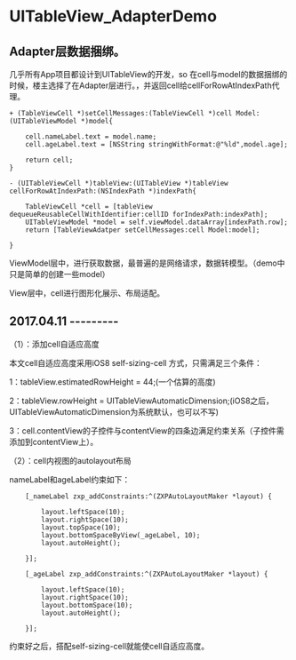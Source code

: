 # UITableView_AdapterDemo

## Adapter层数据捆绑。

几乎所有App项目都设计到UITableView的开发，so 在cell与model的数据捆绑的时候，楼主选择了在Adapter层进行。，并返回cell给cellForRowAtIndexPath代理。

```
+ (TableViewCell *)setCellMessages:(TableViewCell *)cell Model:(UITableViewModel *)model{
    
    cell.nameLabel.text = model.name;
    cell.ageLabel.text = [NSString stringWithFormat:@"%ld",model.age];
    
    return cell;
}

- (UITableViewCell *)tableView:(UITableView *)tableView cellForRowAtIndexPath:(NSIndexPath *)indexPath{
    
    TableViewCell *cell = [tableView dequeueReusableCellWithIdentifier:cellID forIndexPath:indexPath];
    UITableViewModel *model = self.viewModel.dataArray[indexPath.row];
    return [TableViewAdatper setCellMessages:cell Model:model];
    
}
```

ViewModel层中，进行获取数据，最普遍的是网络请求，数据转模型。（demo中只是简单的创建一些model）

View层中，cell进行图形化展示、布局适配。

## 2017.04.11  ---------

（1）：添加cell自适应高度

本文cell自适应高度采用iOS8 self-sizing-cell 方式，只需满足三个条件：

1：tableView.estimatedRowHeight = 44;(一个估算的高度)

2：tableView.rowHeight = UITableViewAutomaticDimension;(iOS8之后，UITableViewAutomaticDimension为系统默认，也可以不写)

3：cell.contentView的子控件与contentView的四条边满足约束关系（子控件需添加到contentView上）。

（2）：cell内视图的autolayout布局

nameLabel和ageLabel约束如下：

```
    [_nameLabel zxp_addConstraints:^(ZXPAutoLayoutMaker *layout) {
        
        layout.leftSpace(10);
        layout.rightSpace(10);
        layout.topSpace(10);
        layout.bottomSpaceByView(_ageLabel, 10);
        layout.autoHeight();
        
    }];
    
    [_ageLabel zxp_addConstraints:^(ZXPAutoLayoutMaker *layout) {
        
        layout.leftSpace(10);
        layout.rightSpace(10);
        layout.bottomSpace(10);
        layout.autoHeight();
        
    }];
```

约束好之后，搭配self-sizing-cell就能使cell自适应高度。




